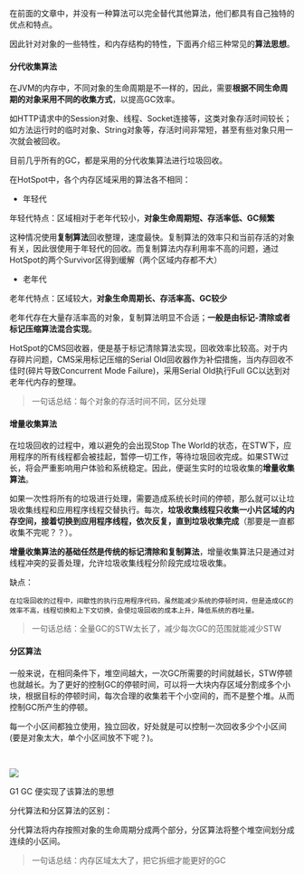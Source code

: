 在前面的文章中，并没有一种算法可以完全替代其他算法，他们都具有自己独特的优点和特点。

因此针对对象的一些特性，和内存结构的特性，下面再介绍三种常见的**算法思想**。



#### 分代收集算法




在JVM的内存中，不同对象的生命周期是不一样的，因此，需要**根据不同生命周期的对象采用不同的收集方式**，以提高GC效率。



如HTTP请求中的Session对象、线程、Socket连接等，这类对象存活时间较长；如方法运行时的临时对象、String对象等，存活时间非常短，甚至有些对象只用一次就会被回收。



目前几乎所有的GC，都是采用的分代收集算法进行垃圾回收。



在HotSpot中，各个内存区域采用的算法各不相同：

- 年轻代

年轻代特点：区域相对于老年代较小，**对象生命周期短、存活率低、GC频繁**

这种情况使用**复制算法**回收整理，速度最快。复制算法的效率只和当前存活的对象有关，因此很使用于年轻代的回收。而复制算法内存利用率不高的问题，通过HotSpot的两个Survivor区得到缓解（两个区域内存都不大）



- 老年代

老年代特点：区域较大，**对象生命周期长、存活率高、GC较少**

老年代存在大量存活率高的对象，复制算法明显不合适；**一般是由标记-清除或者标记压缩算法混合实现**。

HotSpot的CMS回收器，便是基于标记清除算法实现，回收效率比较高。对于内存碎片问题，CMS采用标记压缩的Serial Old回收器作为补偿措施，当内存回收不佳时(碎片导致Concurrent Mode Failure)，采用Serial Old执行Full GC以达到对老年代内存的整理。


> 一句话总结：每个对象的存活时间不同，区分处理


#### 增量收集算法




在垃圾回收的过程中，难以避免的会出现Stop The World的状态，在STW下，应用程序的所有线程都会被挂起，暂停一切工作，等待垃圾回收完成。如果STW过长，将会严重影响用户体验和系统稳定。因此，便诞生实时的垃圾收集的**增量收集算法**。



如果一次性将所有的垃圾进行处理，需要造成系统长时间的停顿，那么就可以让垃圾收集线程和应用程序线程交替执行。每次，**垃圾收集线程只收集一小片区域的内存空间，接着切换到应用程序线程，依次反复，直到垃圾收集完成**（那要是一直都收集不完呢？？）。



**增量收集算法的基础任然是传统的标记清除和复制算法**，增量收集算法只是通过对线程冲突的妥善处理，允许垃圾收集线程分阶段完成垃圾收集。



缺点：

	在垃圾回收的过程中，间歇性的执行应用程序代码，虽然能减少系统的停顿时间，但是造成GC的效率不高，线程切换和上下文切换，会使垃圾回收的成本上升，降低系统的吞吐量。


> 一句话总结：全量GC的STW太长了，减少每次GC的范围就能减少STW

#### 分区算法




一般来说，在相同条件下，堆空间越大，一次GC所需要的时间就越长，STW停顿也就越长。为了更好的控制GC的停顿时间，可以将一大块内存区域分割成多个小块，根据目标的停顿时间，每次合理的收集若干个小空间的，而不是整个堆。从而控制GC所产生的停顿。


每一个小区间都独立使用，独立回收，好处就是可以控制一次回收多少个小区间(要是对象太大，单个小区间放不下呢？)。


<br/>

![](https://p3-juejin.byteimg.com/tos-cn-i-k3u1fbpfcp/1fa8103ffef84218b2b8adbe662fd56d~tplv-k3u1fbpfcp-zoom-1.image)

G1 GC 便实现了该算法的思想
<br/>

分代算法和分区算法的区别：

分代算法将内存按照对象的生命周期分成两个部分，分区算法将整个堆空间划分成连续的小区间。

> 一句话总结：内存区域太大了，把它拆细才能更好的GC
